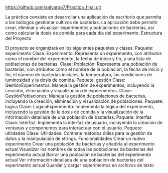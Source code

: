 https://github.com/aalvaroo7/Practica_final.git

La práctica consiste en desarrollar una aplicación de escritorio que permita a los biólogos gestionar cultivos de bacterias. La aplicación debe permitir crear, eliminar y visualizar experimentos y poblaciones de bacterias, así como calcular la dosis de comida para cada día del experimento.
Estructura del Proyecto

El proyecto se organizará en los siguientes paquetes y clases:
Paquete: experimento
Clase: Experimento: Representa un experimento, con atributos como el nombre del experimento, la fecha de inicio y fin, y una lista de poblaciones de bacterias.
Clase: Población: Representa una población de bacterias, con atributos como el nombre de la población, la fecha de inicio y fin, el número de bacterias iniciales, la temperatura, las condiciones de luminosidad y la dosis de comida.
Paquete: gestión
Clase: GestiónExperimentos: Maneja la gestión de experimentos, incluyendo la creación, eliminación y visualización de experimentos.
Clase: GestiónPoblaciones: Maneja la gestión de poblaciones de bacterias, incluyendo la creación, eliminación y visualización de poblaciones.
Paquete: logica
Clase: LogicaExperimento: Implementa la lógica del experimento, incluyendo la gestión de la dosis de comida y la visualización de la información detallada de una población de bacterias.
Paquete: interfaz
Clase: Interfaz: Implementa la interfaz de usuario, incluyendo la creación de ventanas y componentes para interactuar con el usuario.
Paquete: utilidades
Clase: Utilidades: Contiene métodos útiles para la gestión de datos y la manipulación de strings.
Funcionalidades
Crear un nuevo experimento
Crear una población de bacterias y añadirla al experimento actual
Visualizar los nombres de todas las poblaciones de bacterias del experimento actual
Borrar una población de bacterias del experimento actual
Ver información detallada de una población de bacterias del experimento actual
Guardar y cargar experimentos en archivos de texto
